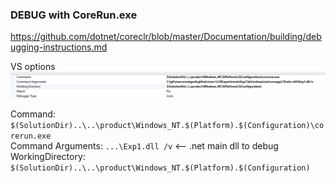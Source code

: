 ﻿### DEBUG with CoreRun.exe

https://github.com/dotnet/coreclr/blob/master/Documentation/building/debugging-instructions.md   


VS options
![File](file.png)

Command: `$(SolutionDir)..\..\product\Windows_NT.$(Platform).$(Configuration)\corerun.exe`  
Command Arguments: `...\Exp1.dll /v`  <-- .net main dll to debug
WorkingDirectory: `$(SolutionDir)..\..\product\Windows_NT.$(Platform).$(Configuration)`

